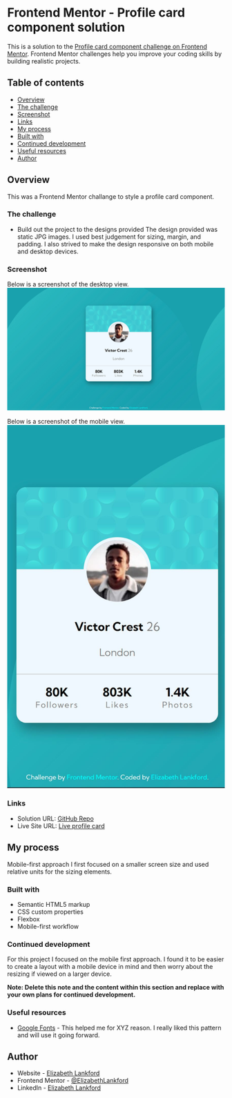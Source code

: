# Frontend Mentor - Profile card component solution

This is a solution to the [Profile card component challenge on Frontend Mentor](https://www.frontendmentor.io/challenges/profile-card-component-cfArpWshJ). Frontend Mentor challenges help you improve your coding skills by building realistic projects.

## Table of contents

- [Overview](#overview)
- [The challenge](#the-challenge)
- [Screenshot](#screenshot)
- [Links](#links)
- [My process](#my-process)
- [Built with](#built-with)
- [Continued development](#continued-development)
- [Useful resources](#useful-resources)
- [Author](#author)

## Overview

This was a Frontend Mentor challange to style a profile card component.

### The challenge

- Build out the project to the designs provided
  The design provided was static JPG images. I used best judgement for sizing, margin, and padding. I also strived to make the design responsive on both mobile and desktop devices.

### Screenshot

Below is a screenshot of the desktop view.
![](./images/screenshot-1.JPG)

Below is a screenshot of the mobile view.
![](./images/screenshot-2.JPG)

### Links

- Solution URL: [GitHub Repo](https://github.com/ElizabethLankford/frontend-mentor-profile-card)
- Live Site URL: [Live profile card](https://your-live-site-url.com)

## My process

Mobile-first approach
I first focused on a smaller screen size and used relative units for the sizing elements.

### Built with

- Semantic HTML5 markup
- CSS custom properties
- Flexbox
- Mobile-first workflow

### Continued development

For this project I focused on the mobile first approach. I found it to be easier to create a layout with a mobile device in mind and then worry about the resizing if viewed on a larger device.

**Note: Delete this note and the content within this section and replace with your own plans for continued development.**

### Useful resources

- [Google Fonts](https://fonts.google.com/specimen/Kumbh+Sans) - This helped me for XYZ reason. I really liked this pattern and will use it going forward.

## Author

- Website - [Elizabeth Lankford](https://elizabeth-lankford.com/)
- Frontend Mentor - [@ElizabethLankford](https://www.frontendmentor.io/profile/ElizabethLankford)
- LinkedIn - [Elizabeth Lankford](https://www.linkedin.com/in/elizabethlankford/)
